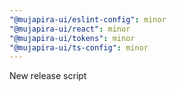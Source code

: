 ```yaml
---
"@mujapira-ui/eslint-config": minor
"@mujapira-ui/react": minor
"@mujapira-ui/tokens": minor
"@mujapira-ui/ts-config": minor
---
```


New release script
